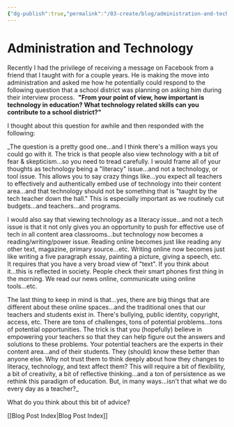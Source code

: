 ```yaml
---
{"dg-publish":true,"permalink":"/03-create/blog/administration-and-technology/","title":"Administration and Technology","tags":["icts","literacy","technology"]}
---
```


# Administration and Technology

Recently I had the privilege of receiving a message on Facebook from a friend that I taught with for a couple years. He is making the move into administration and asked me how he potentially could respond to the following question that a school district was planning on asking him during their interview process.  **"From your point of view, how important is technology in education? What technology related skills can you contribute to a school district?"**

I thought about this question for awhile and then responded with the following:

_The question is a pretty good one...and I think there's a million ways you could go with it. The trick is that people also view technology with a bit of fear & skepticism...so you need to tread carefully. I would frame all of your thoughts as technology being a "literacy" issue...and not a technology, or tool issue. This allows you to say crazy things like...you expect all teachers to effectively and authentically embed use of technology into their content area...and that technology should not be something that is "taught by the tech teacher down the hall." This is especially important as we routinely cut budgets...and teachers...and programs.

I would also say that viewing technology as a literacy issue...and not a tech issue is that it not only gives you an opportunity to push for effective use of tech in all content area classrooms...but technology now becomes a reading/writing/power issue. Reading online becomes just like reading any other text, magazine, primary source...etc. Writing online now becomes just like writing a five paragraph essay, painting a picture, giving a speech, etc. It requires that you have a very broad view of "text". If you think about it...this is reflected in society. People check their smart phones first thing in the morning. We read our news online, communicate using online tools...etc.

The last thing to keep in mind is that...yes, there are big things that are different about these online spaces...and the traditional ones that our teachers and students exist in. There's bullying, public identity, copyright, access, etc. There are tons of challenges, tons of potential problems...tons of potential opportunities. The trick is that you (hopefully) believe in empowering your teachers so that they can help figure out the answers and solutions to these problems. Your potential teachers are the experts in their content area...and of their students. They (should) know these better than anyone else. Why not trust them to think deeply about how they changes to literacy, technology, and text affect them? This will require a bit of flexibility, a bit of creativity, a bit of reflective thinking...and a ton of persistence as we rethink this paradigm of education. But, in many ways...isn't that what we do every day as a teacher?_

What do you think about this bit of advice?

[[Blog Post Index\|Blog Post Index]]